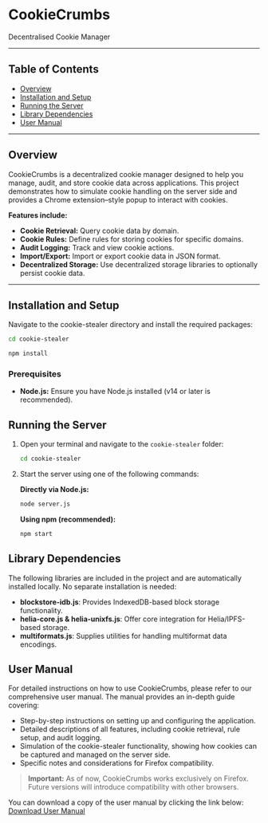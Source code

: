 # CookieCrumbs

Decentralised Cookie Manager

---

## Table of Contents

- [Overview](#overview)
- [Installation and Setup](#installation-and-setup)
- [Running the Server](#running-the-server)
- [Library Dependencies](#library-dependencies)
- [User Manual](#user-manual)
---

## Overview

CookieCrumbs is a decentralized cookie manager designed to help you manage, audit, and store cookie data across applications. This project demonstrates how to simulate cookie handling on the server side and provides a Chrome extension–style popup to interact with cookies.

**Features include:**
- **Cookie Retrieval:** Query cookie data by domain.
- **Cookie Rules:** Define rules for storing cookies for specific domains.
- **Audit Logging:** Track and view cookie actions.
- **Import/Export:** Import or export cookie data in JSON format.
- **Decentralized Storage:** Use decentralized storage libraries to optionally persist cookie data.

---

## Installation and Setup

Navigate to the cookie-stealer directory and install the required packages:
   ```bash
   cd cookie-stealer
   ```
   ```bash
   npm install
   ```

### Prerequisites

- **Node.js:** Ensure you have Node.js installed (v14 or later is recommended).
  


## Running the Server
1. Open your terminal and navigate to the `cookie-stealer` folder:
   ```bash
   cd cookie-stealer
   ```
   
2. Start the server using one of the following commands:

    **Directly via Node.js:**
    ```bash
    node server.js
    ```

    **Using npm (recommended):**
    ```bash
    npm start
    ```

## Library Dependencies 
The following libraries are included in the project and are automatically installed locally. No separate installation is needed:

- **blockstore-idb.js**: Provides IndexedDB-based block storage functionality.
- **helia-core.js & helia-unixfs.js**: Offer core integration for Helia/IPFS-based storage.
- **multiformats.js**: Supplies utilities for handling multiformat data encodings.


## User Manual

For detailed instructions on how to use CookieCrumbs, please refer to our comprehensive user manual. The manual provides an in-depth guide covering:

- Step-by-step instructions on setting up and configuring the application.
- Detailed descriptions of all features, including cookie retrieval, rule setup, and audit logging.
- Simulation of the cookie-stealer functionality, showing how cookies can be captured and managed on the server side.
- Specific notes and considerations for Firefox compatibility.

> **Important:** As of now, CookieCrumbs works exclusively on Firefox. Future versions will introduce compatibility with other browsers.

You can download a copy of the user manual by clicking the link below:
[Download User Manual](./User_Manual.doc)


